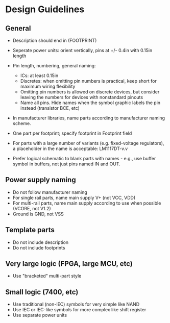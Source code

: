 # Design Guidelines

## General

- Description should end in (FOOTPRINT)
- Seperate power units: orient vertically, pins at +/- 0.4in with 0.15in length
- Pin length, numbering, general naming:

    - ICs: at least 0.15in
    - Discretes: when omitting pin numbers is practical, keep short for maximum wiring flexibility
    - Omitting pin numbers is allowed on discrete devices, but consider leaving the numbers for devices with nonstandard pinouts
    - Name all pins. Hide names when the symbol graphic labels the pin instead (transistor BCE, etc)

- In manufacturer libraries, name parts according to manufacturer naming scheme.
- One part per footprint; specify footprint in Footprint field
- For parts with a large number of variants (e.g. fixed-voltage regulators), a placeholder in the name is acceptable: LM1117DT-v.v
- Prefer logical schematic to blank parts with names - e.g., use buffer symbol in buffers, not just pins named IN and OUT.

## Power supply naming

- Do not follow manufacturer naming
- For single rail parts, name main supply V+ (not VCC, VDD)
- For multi-rail parts, name main supply according to use when possible (VCORE, not V1.2)
- Ground is GND, not VSS

## Template parts

- Do not include description
- Do not include footprints

## Very large logic (FPGA, large MCU, etc)

- Use "bracketed" multi-part style

## Small logic (7400, etc)

- Use traditional (non-IEC) symbols for very simple like NAND
- Use IEC or IEC-like symbols for more complex like shift register
- Use separate power units
